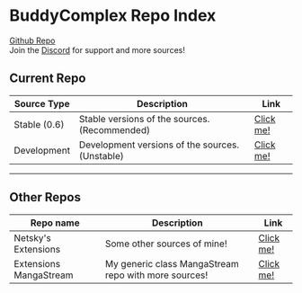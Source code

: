 
# BuddyComplex Repo Index
[Github Repo](https://github.com/TheNetsky/extensions-buddycomplex)
<br>
Join the [Discord](https://discord.gg/rmf6jQpMU9) for support and more sources!

## Current Repo

| Source Type | Description |          Link |
| ---        |    ----   |         --- |
| Stable (0.6)   | Stable versions of the sources. (Recommended)        |  [Click me!](https://thenetsky.github.io/extensions-buddycomplex/0.6/)    |
| Development   | Development versions of the sources. (Unstable)        |  [Click me!](https://thenetsky.github.io/extensions-buddycomplex/dev/)    |


___
## Other Repos

| Repo name | Description |          Link |
| ---        |    ----   |         --- |
| Netsky's Extensions   | Some other sources of mine!        |  [Click me!](https://thenetsky.github.io/netskys-extensions/)    |
| Extensions MangaStream   | My generic class MangaStream repo with more sources!        |  [Click me!](https://thenetsky.github.io/extensions-mangastream/)    |
